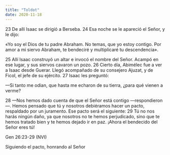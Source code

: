 ```yaml
---
title: "Toldot"
date: 2020-11-18
---
```


23 De allí Isaac se dirigió a Berseba. 24 Esa noche se le apareció el Señor, y le dijo:

«Yo soy el Dios de tu padre Abraham.
No temas, que yo estoy contigo.
Por amor a mi siervo Abraham,
te bendeciré y multiplicaré tu descendencia».

25 Allí Isaac construyó un altar e invocó el nombre del Señor. Acampó en ese lugar, y sus siervos cavaron un pozo. 
26 Cierto día, Abimélec fue a ver a Isaac desde Guerar. Llegó acompañado de su consejero Ajuzat, y de Ficol, el jefe de su ejército. 27 Isaac les preguntó:

—Si tanto me odian, que hasta me echaron de su tierra, ¿para qué vienen a verme?

28 —Nos hemos dado cuenta de que el Señor está contigo —respondieron—. Hemos pensado que tú y nosotros debiéramos hacer un pacto, respaldado por un juramento. 
Ese pacto será el siguiente: 29 Tú no nos harás ningún daño, ya que nosotros no te hemos perjudicado, sino que te hemos tratado bien y te hemos dejado ir en paz. 
¡Ahora el bendecido del Señor eres tú!

Gen 26:23-29 (NVI)

Siguiendo el pacto, honrando al Señor

